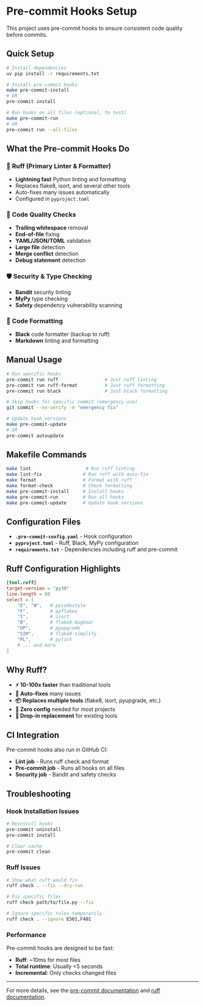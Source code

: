 # Pre-commit Hooks Setup

This project uses pre-commit hooks to ensure consistent code quality before commits.

## Quick Setup

```bash
# Install dependencies
uv pip install -r requirements.txt

# Install pre-commit hooks
make pre-commit-install
# OR
pre-commit install

# Run hooks on all files (optional, to test)
make pre-commit-run
# OR
pre-commit run --all-files
```

## What the Pre-commit Hooks Do

### 🚀 **Ruff (Primary Linter & Formatter)**
- **Lightning fast** Python linting and formatting
- Replaces flake8, isort, and several other tools
- Auto-fixes many issues automatically
- Configured in `pyproject.toml`

### 🔧 **Code Quality Checks**
- **Trailing whitespace** removal
- **End-of-file** fixing
- **YAML/JSON/TOML** validation
- **Large file** detection
- **Merge conflict** detection
- **Debug statement** detection

### 🛡️ **Security & Type Checking**
- **Bandit** security linting
- **MyPy** type checking
- **Safety** dependency vulnerability scanning

### 📝 **Code Formatting**
- **Black** code formatter (backup to ruff)
- **Markdown** linting and formatting

## Manual Usage

```bash
# Run specific hooks
pre-commit run ruff                 # Just ruff linting
pre-commit run ruff-format          # Just ruff formatting
pre-commit run black                # Just black formatting

# Skip hooks for specific commit (emergency use)
git commit --no-verify -m "emergency fix"

# Update hook versions
make pre-commit-update
# OR
pre-commit autoupdate
```

## Makefile Commands

```bash
make lint                    # Run ruff linting
make lint-fix               # Run ruff with auto-fix
make format                 # Format with ruff
make format-check           # Check formatting
make pre-commit-install     # Install hooks
make pre-commit-run         # Run all hooks
make pre-commit-update      # Update hook versions
```

## Configuration Files

- **`.pre-commit-config.yaml`** - Hook configuration
- **`pyproject.toml`** - Ruff, Black, MyPy configuration
- **`requirements.txt`** - Dependencies including ruff and pre-commit

## Ruff Configuration Highlights

```toml
[tool.ruff]
target-version = "py38"
line-length = 88
select = [
    "E", "W",   # pycodestyle
    "F",        # pyflakes  
    "I",        # isort
    "B",        # flake8-bugbear
    "UP",       # pyupgrade
    "SIM",      # flake8-simplify
    "PL",       # pylint
    # ... and more
]
```

## Why Ruff?

- **⚡ 10-100x faster** than traditional tools
- **🔧 Auto-fixes** many issues
- **📦 Replaces multiple tools** (flake8, isort, pyupgrade, etc.)
- **🎯 Zero config** needed for most projects
- **🔄 Drop-in replacement** for existing tools

## CI Integration

Pre-commit hooks also run in GitHub CI:
- **Lint job** - Runs ruff check and format
- **Pre-commit job** - Runs all hooks on all files
- **Security job** - Bandit and safety checks

## Troubleshooting

### Hook Installation Issues
```bash
# Reinstall hooks
pre-commit uninstall
pre-commit install

# Clear cache
pre-commit clean
```

### Ruff Issues
```bash
# Show what ruff would fix
ruff check . --fix --dry-run

# Fix specific files
ruff check path/to/file.py --fix

# Ignore specific rules temporarily
ruff check . --ignore E501,F401
```

### Performance
Pre-commit hooks are designed to be fast:
- **Ruff**: ~10ms for most files
- **Total runtime**: Usually <5 seconds
- **Incremental**: Only checks changed files

---

For more details, see the [pre-commit documentation](https://pre-commit.com/) and [ruff documentation](https://docs.astral.sh/ruff/).